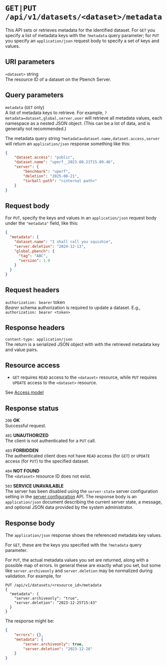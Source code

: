 # `GET|PUT /api/v1/datasets/<dataset>/metadata`

This API sets or retrieves metadata for the identified dataset. For `GET` you
specify a list of metadata keys with the `?metadata` query parameter; for `PUT`
you specify an `application/json` request body to specify a set of keys and
values.

## URI parameters

`<dataset>` string \
The resource ID of a dataset on the Pbench Server.

## Query parameters

`metadata` (`GET` only) \
A list of metadata keys to retrieve. For example, `?metadata=dataset,global,server,user`
will retrieve all metadata values, each namespace as a nested JSON object. (This can
be a lot of data, and is generally not recommended.)

The metadata query string `?metadata=dataset.name,dataset.access,server` will return
an `application/json` response something like this:

```json
{
    "dataset.access": "public",
    "dataset.name": "uperf__2023.08.21T15.09.46",
    "server": {
        "benchmark": "uperf",
        "deletion": "2025-08-21",
        "tarball-path": "<internal path>"
    }
}
```
## Request body

For `PUT`, specify the keys and values in an `application/json` request body
under the `"metadata"` field, like this:

```json
{
  "metadata": {
    "dataset.name": "I shall call you squishie",
    "server.deletion": "2024-12-13",
    "global.pbench": {
      "tag": "ABC",
      "version": 1.0
    }
  }
}
```

## Request headers

`authorization: bearer` token \
*Bearer* schema authorization is required to update a dataset.
E.g., `authorization: bearer <token>`

## Response headers

`content-type: application/json` \
The return is a serialized JSON object with with the retrieved metadata key and
value pairs.

## Resource access

* `GET` requires `READ` access to the `<dataset>` resource, while `PUT` requires
`UPDATE` access to the `<dataset>` resource.

See [Access model](../access_model.md)

## Response status

`200`   **OK** \
Successful request.

`401`   **UNAUTHORIZED** \
The client is not authenticated for a `PUT` call.

`403`   **FORBIDDEN** \
The authenticated client does not have `READ` access (for `GET`) or `UPDATE`
access (for `PUT`) to the specified dataset.

`404`   **NOT FOUND** \
The `<dataset>` resource ID does not exist.

`503`   **SERVICE UNAVAILABLE** \
The server has been disabled using the `server-state` server configuration
setting in the [server configuration](./server_config.md) API. The response
body is an `application/json` document describing the current server state,
a message, and optional JSON data provided by the system administrator.

## Response body

The `application/json` response shows the referenced metadata key values.

For `GET`, these are the keys you specified with the `?metadata`
query parameter.

For `PUT`, the actual metadata values you set are returned, along with a
possible map of errors. In general these are exactly what you set, but
some like `server.archiveonly` and `server.deletion` may be normalized
during validation. For example, for

```
PUT /api/v1/datasets/<resource_id>/metadata
{
  "metadata": {
    "server.archiveonly": "true",
    "server.deletion": "2023-12-25T15:43"
  }
}
```

The response might be:

```json
{
    "errors": {},
    "metadata": {
        "server.archiveonly": true,
        "server.deletion": "2023-12-26"
    }
}
```
